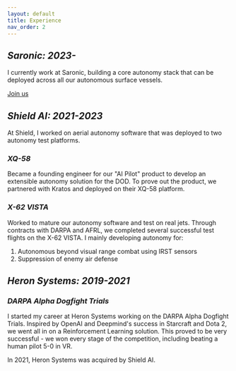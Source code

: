 ```yaml
---
layout: default
title: Experience
nav_order: 2
---
```

## *Saronic: 2023-* 

I currently work at Saronic, building a core autonomy stack that can be deployed across all our autonomous surface vessels. 
 
[Join us](https://jobs.lever.co/saronic)

## *Shield AI: 2021-2023*
At Shield, I worked on aerial autonomy software that was deployed to two autonomy test platforms.

### *XQ-58*

Became a founding engineer for our "AI Pilot" product to develop an extensible autonomy solution for the DOD. To prove out the product, we partnered with Kratos and deployed on their XQ-58 platform.

### *X-62 VISTA*

Worked to mature our autonomy software and test on real jets. Through contracts with DARPA and AFRL, we completed several successful test flights on the X-62 VISTA. I mainly developing autonomy for:

1. Autonomous beyond visual range combat using IRST sensors
2. Suppression of enemy air defense

## *Heron Systems: 2019-2021*

### *DARPA Alpha Dogfight Trials*

I started my career at Heron Systems working on the DARPA Alpha Dogfight Trials. Inspired by OpenAI and Deepmind's success in Starcraft and Dota 2, we went all in on a Reinforcement Learning solution. This proved to be very successful - we won every stage of the competition, including beating a human pilot 5-0 in VR. 

In 2021, Heron Systems was acquired by Shield AI.
